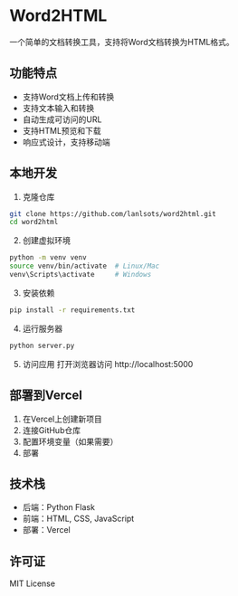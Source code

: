# Word2HTML

一个简单的文档转换工具，支持将Word文档转换为HTML格式。

## 功能特点

- 支持Word文档上传和转换
- 支持文本输入和转换
- 自动生成可访问的URL
- 支持HTML预览和下载
- 响应式设计，支持移动端

## 本地开发

1. 克隆仓库
```bash
git clone https://github.com/lanlsots/word2html.git
cd word2html
```

2. 创建虚拟环境
```bash
python -m venv venv
source venv/bin/activate  # Linux/Mac
venv\Scripts\activate     # Windows
```

3. 安装依赖
```bash
pip install -r requirements.txt
```

4. 运行服务器
```bash
python server.py
```

5. 访问应用
打开浏览器访问 http://localhost:5000

## 部署到Vercel

1. 在Vercel上创建新项目
2. 连接GitHub仓库
3. 配置环境变量（如果需要）
4. 部署

## 技术栈

- 后端：Python Flask
- 前端：HTML, CSS, JavaScript
- 部署：Vercel

## 许可证

MIT License 
